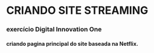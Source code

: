 # CRIANDO SITE STREAMING 

### exercício Digital Innovation One 

#### criando pagina principal do site baseada na Netflix.